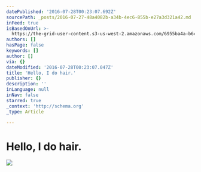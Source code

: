 ```yaml
---
datePublished: '2016-07-28T00:23:07.692Z'
sourcePath: _posts/2016-07-27-48a4082b-a34b-4ec6-855b-e27a3d321a42.md
inFeed: true
isBasedOnUrl: >-
  https://the-grid-user-content.s3-us-west-2.amazonaws.com/6955ba4a-b6cc-4da2-bb83-97005b797069.jpg
authors: []
hasPage: false
keywords: []
author: []
via: {}
dateModified: '2016-07-28T00:23:07.047Z'
title: 'Hello, I do hair.'
publisher: {}
description: ''
inLanguage: null
inNav: false
starred: true
_context: 'http://schema.org'
_type: Article

---
```

# Hello, I do hair.
![](https://the-grid-user-content.s3-us-west-2.amazonaws.com/6955ba4a-b6cc-4da2-bb83-97005b797069.jpg)